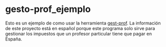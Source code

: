# gesto-prof_ejemplo

Esto es un ejemplo de como usar la herramienta [gest-prof](https://github.com/dgerod/gesto-prof). La información de este proyecto está en español porque este programa solo sirve para gestionar los impuestos que un profesor particular tiene que pagar en España.
